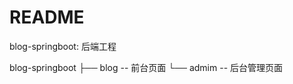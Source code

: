 # README

blog-springboot: 后端工程

blog-springboot
├── blog          --  前台页面
└── admim         --  后台管理页面